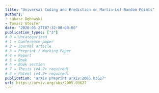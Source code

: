 ```yaml
---
title: "Universal Coding and Prediction on Martin-Löf Random Points"
authors:
- Łukasz Dębowski
- Tomasz Steifer
date: "2020-05-27T07:32:00-08:00"
publication_types: ["3"]
# 0 = Uncategorized
# 1 = Conference paper
# 2 = Journal article
# 3 = Preprint / Working Paper
# 4 = Report
# 5 = Book
# 6 = Book section
# 7 = Thesis (v4.2+ required)
# 8 = Patent (v4.2+ required)
publication: "arXiv preprint arXiv:2005.03627"
url: https://arxiv.org/abs/2005.03627
---
```

